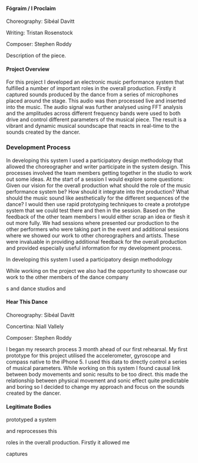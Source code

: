 #### Fógraím / I Proclaim

Choreography: Sibéal Davitt

Writing:  Tristan Rosenstock

Composer: Stephen Roddy

Description of the piece.

#### Project Overview

For this project I developed an electronic music performance system that fulfilled a number of important roles in the overall production. Firstly it captured sounds produced by the dance from a series of microphones placed around the stage. This audio was then processed live and inserted into the music. The audio signal was further analysed using FFT analysis and the amplitudes across different frequency bands were used to both drive and control different parameters of the musical piece. The result is a vibrant and dynamic musical soundscape that reacts in real-time to the sounds created by the dancer.


### Development Process

In developing this system I used a participatory design methodology that allowed the choreographer and writer participate in the system design. This processes involved the team members getting together in the studio to work out some ideas. At the start of a session I would explore some questions: Given our vision for the overall production what should the role of the music performance system be?  How should it integrate into the production? What should the music sound like aesthetically for the different sequences of the dance? I would then use rapid prototyping techniques to create a prototype system that we could test there and then in the session. Based on the feedback of the other team members I would either scrap an idea or flesh it out more fully.
We had sessions where presented our production to the other performers who were taking part in the event and additional sessions where we showed our work to other choreographers and artists. These were invaluable in providing additional feedback for the overall production and provided especially useful information for my development process.






In developing this system I used a participatory design methodology



While working on the project we also had the opportunity to showcase our work to the other members of the dance company  



s and dance studios and





#### Hear This Dance

Choreography: Sibéal Davitt

Concertina: Niall Vallely

Composer: Stephen Roddy



I began my research process 3 month ahead of our first rehearsal.
My first prototype for this project utilised the accelerometer, gyroscope and compass native to the iPhone 5. I used this data to directly control a series of musical parameters. While working on this system I found causal link between body movements and sonic results to be too direct. this made the relationship between physical movement and sonic effect quite predictable and boring so I decided to change my approach and focus on the sounds created by the dancer.



#### Legitimate Bodies



  prototyped a system






 and reprocesses this


 roles in the overall production. Firstly it allowed me


captures
